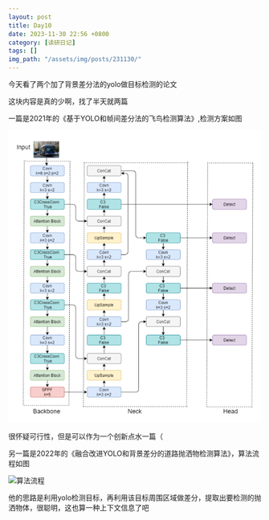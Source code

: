 ```yaml
---
layout: post
title: Day10
date: 2023-11-30 22:56 +0800
category: [读研日记]
tags: []
img_path: "/assets/img/posts/231130/"
---
```


今天看了两个加了背景差分法的yolo做目标检测的论文

这块内容是真的少啊，找了半天就两篇

一篇是2021年的《基于YOLO和帧间差分法的飞鸟检测算法》,检测方案如图

![实验方案](image.png)

很怀疑可行性，但是可以作为一个创新点水一篇（

另一篇是2022年的《融合改进YOLO和背景差分的道路抛洒物检测算法》，算法流程如图

![算法流程](image1.png)

他的思路是利用yolo检测目标，再利用该目标周围区域做差分，提取出要检测的抛洒物体，很聪明，这也算一种上下文信息了吧
